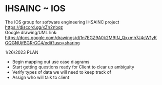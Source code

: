 # IHSAINC ~ IOS
The IOS group for software engineering IHSAINC project
https://discord.gg/xZn2nbqz <br>
Google drawing/UML link:
https://docs.google.com/drawings/d/1n7EGZ9A0k2M9tfJ_Qxxmh7J4cW1yKGQGNUjfBGRrGC4/edit?usp=sharing

1/26/2023 PLAN
- Begin mapping out use case diagrams
- Start getting questions ready for Client to clear up ambiguity 
- Verify types of data we will need to keep track of
- Assign who will talk to client

